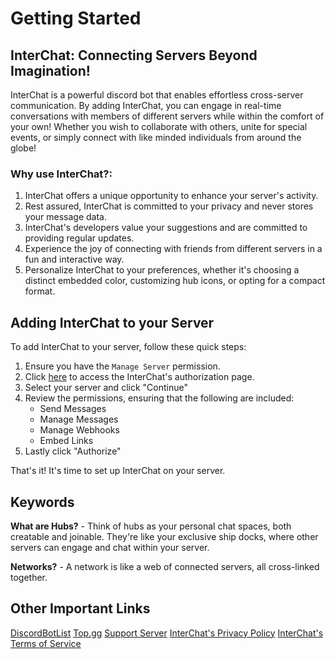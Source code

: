 # Getting Started

## InterChat: Connecting Servers Beyond Imagination!
InterChat is a powerful discord bot that enables effortless cross-server communication. By adding InterChat, you can engage in real-time conversations with members of different servers while within the comfort of your own!
Whether you wish to collaborate with others, unite for special events, or simply connect with like minded individuals from around the globe!


### Why use InterChat?:

1. InterChat offers a unique opportunity to enhance your server's activity.
2. Rest assured, InterChat is committed to your privacy and never stores your message data.
3. InterChat's developers value your suggestions and are committed to providing regular updates.
4. Experience the joy of connecting with friends from different servers in a fun and interactive way.
5. Personalize InterChat to your preferences, whether it's choosing a distinct embedded color, customizing hub icons, or opting for a compact format.


## Adding InterChat to your Server

To add InterChat to your server, follow these quick steps:

1. Ensure you have the ```Manage Server``` permission.
2. Click [here](https://discord-interchat.github.io/invite) to access the InterChat's authorization page.
3. Select your server and click "Continue"
4. Review the permissions, ensuring that the following are included:
   - Send Messages
   - Manage Messages
   - Manage Webhooks
   - Embed Links
5. Lastly click "Authorize"

That's it! It's time to set up InterChat on your server.

## Keywords

**What are Hubs?** - Think of hubs as your personal chat spaces, both creatable and joinable. They're like your exclusive ship docks, where other servers can engage and chat within your server.

**Networks?** - A network is like a web of connected servers, all cross-linked together.

## Other Important Links
[DiscordBotList](https://discord.com/application-directory/769921109209907241)
[Top.gg](https://top.gg/bot/769921109209907241)
[Support Server](https://discord.gg/EY77XNP7q9)
[InterChat's Privacy Policy](../important/privacy.md)
[InterChat's Terms of Service](../important/terms.md)







